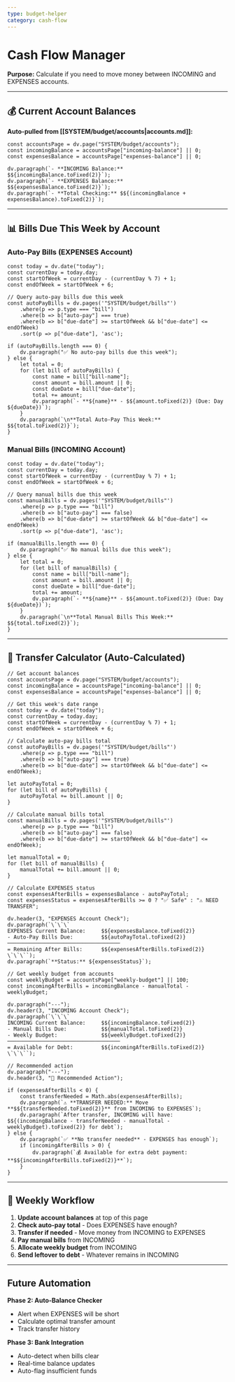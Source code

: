 ```yaml
---
type: budget-helper
category: cash-flow
---
```


# Cash Flow Manager

**Purpose:** Calculate if you need to move money between INCOMING and EXPENSES accounts.

---

## 💰 Current Account Balances

**Auto-pulled from [[SYSTEM/budget/accounts|accounts.md]]:**

```dataviewjs
const accountsPage = dv.page("SYSTEM/budget/accounts");
const incomingBalance = accountsPage["incoming-balance"] || 0;
const expensesBalance = accountsPage["expenses-balance"] || 0;

dv.paragraph(`- **INCOMING Balance:** $${incomingBalance.toFixed(2)}`);
dv.paragraph(`- **EXPENSES Balance:** $${expensesBalance.toFixed(2)}`);
dv.paragraph(`- **Total Checking:** $${(incomingBalance + expensesBalance).toFixed(2)}`);
```

---

## 📊 Bills Due This Week by Account

### Auto-Pay Bills (EXPENSES Account)

```dataviewjs
const today = dv.date("today");
const currentDay = today.day;
const startOfWeek = currentDay - (currentDay % 7) + 1;
const endOfWeek = startOfWeek + 6;

// Query auto-pay bills due this week
const autoPayBills = dv.pages('"SYSTEM/budget/bills"')
    .where(p => p.type === "bill")
    .where(b => b["auto-pay"] === true)
    .where(b => b["due-date"] >= startOfWeek && b["due-date"] <= endOfWeek)
    .sort(p => p["due-date"], 'asc');

if (autoPayBills.length === 0) {
    dv.paragraph("✅ No auto-pay bills due this week");
} else {
    let total = 0;
    for (let bill of autoPayBills) {
        const name = bill["bill-name"];
        const amount = bill.amount || 0;
        const dueDate = bill["due-date"];
        total += amount;
        dv.paragraph(`- **${name}** - $${amount.toFixed(2)} (Due: Day ${dueDate})`);
    }
    dv.paragraph(`\n**Total Auto-Pay This Week:** $${total.toFixed(2)}`);
}
```

### Manual Bills (INCOMING Account)

```dataviewjs
const today = dv.date("today");
const currentDay = today.day;
const startOfWeek = currentDay - (currentDay % 7) + 1;
const endOfWeek = startOfWeek + 6;

// Query manual bills due this week
const manualBills = dv.pages('"SYSTEM/budget/bills"')
    .where(p => p.type === "bill")
    .where(b => b["auto-pay"] === false)
    .where(b => b["due-date"] >= startOfWeek && b["due-date"] <= endOfWeek)
    .sort(p => p["due-date"], 'asc');

if (manualBills.length === 0) {
    dv.paragraph("✅ No manual bills due this week");
} else {
    let total = 0;
    for (let bill of manualBills) {
        const name = bill["bill-name"];
        const amount = bill.amount || 0;
        const dueDate = bill["due-date"];
        total += amount;
        dv.paragraph(`- **${name}** - $${amount.toFixed(2)} (Due: Day ${dueDate})`);
    }
    dv.paragraph(`\n**Total Manual Bills This Week:** $${total.toFixed(2)}`);
}
```

---

## 🔄 Transfer Calculator (Auto-Calculated)

```dataviewjs
// Get account balances
const accountsPage = dv.page("SYSTEM/budget/accounts");
const incomingBalance = accountsPage["incoming-balance"] || 0;
const expensesBalance = accountsPage["expenses-balance"] || 0;

// Get this week's date range
const today = dv.date("today");
const currentDay = today.day;
const startOfWeek = currentDay - (currentDay % 7) + 1;
const endOfWeek = startOfWeek + 6;

// Calculate auto-pay bills total
const autoPayBills = dv.pages('"SYSTEM/budget/bills"')
    .where(p => p.type === "bill")
    .where(b => b["auto-pay"] === true)
    .where(b => b["due-date"] >= startOfWeek && b["due-date"] <= endOfWeek);

let autoPayTotal = 0;
for (let bill of autoPayBills) {
    autoPayTotal += bill.amount || 0;
}

// Calculate manual bills total
const manualBills = dv.pages('"SYSTEM/budget/bills"')
    .where(p => p.type === "bill")
    .where(b => b["auto-pay"] === false)
    .where(b => b["due-date"] >= startOfWeek && b["due-date"] <= endOfWeek);

let manualTotal = 0;
for (let bill of manualBills) {
    manualTotal += bill.amount || 0;
}

// Calculate EXPENSES status
const expensesAfterBills = expensesBalance - autoPayTotal;
const expensesStatus = expensesAfterBills >= 0 ? "✅ Safe" : "⚠️ NEED TRANSFER";

dv.header(3, "EXPENSES Account Check");
dv.paragraph(`\`\`\`
EXPENSES Current Balance:     $${expensesBalance.toFixed(2)}
- Auto-Pay Bills Due:         $${autoPayTotal.toFixed(2)}
────────────────────────────────────
= Remaining After Bills:      $${expensesAfterBills.toFixed(2)}
\`\`\``);
dv.paragraph(`**Status:** ${expensesStatus}`);

// Get weekly budget from accounts
const weeklyBudget = accountsPage["weekly-budget"] || 100;
const incomingAfterBills = incomingBalance - manualTotal - weeklyBudget;

dv.paragraph("---");
dv.header(3, "INCOMING Account Check");
dv.paragraph(`\`\`\`
INCOMING Current Balance:     $${incomingBalance.toFixed(2)}
- Manual Bills Due:           $${manualTotal.toFixed(2)}
- Weekly Budget:              $${weeklyBudget.toFixed(2)}
────────────────────────────────────
= Available for Debt:         $${incomingAfterBills.toFixed(2)}
\`\`\``);

// Recommended action
dv.paragraph("---");
dv.header(3, "🎯 Recommended Action");

if (expensesAfterBills < 0) {
    const transferNeeded = Math.abs(expensesAfterBills);
    dv.paragraph(`⚠️ **TRANSFER NEEDED:** Move **$${transferNeeded.toFixed(2)}** from INCOMING to EXPENSES`);
    dv.paragraph(`After transfer, INCOMING will have: $${(incomingBalance - transferNeeded - manualTotal - weeklyBudget).toFixed(2)} for debt`);
} else {
    dv.paragraph(`✅ **No transfer needed** - EXPENSES has enough`);
    if (incomingAfterBills > 0) {
        dv.paragraph(`💰 Available for extra debt payment: **$${incomingAfterBills.toFixed(2)}**`);
    }
}
```

---

## 📝 Weekly Workflow

1. **Update account balances** at top of this page
2. **Check auto-pay total** - Does EXPENSES have enough?
3. **Transfer if needed** - Move money from INCOMING to EXPENSES
4. **Pay manual bills** from INCOMING
5. **Allocate weekly budget** from INCOMING
6. **Send leftover to debt** - Whatever remains in INCOMING

---

## Future Automation

**Phase 2: Auto-Balance Checker**
- Alert when EXPENSES will be short
- Calculate optimal transfer amount
- Track transfer history

**Phase 3: Bank Integration**
- Auto-detect when bills clear
- Real-time balance updates
- Auto-flag insufficient funds

